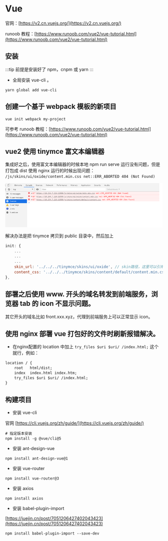 # Vue

官网：[https://v2.cn.vuejs.org/](https://v2.cn.vuejs.org/)

runoob 教程：[https://www.runoob.com/vue2/vue-tutorial.html](https://www.runoob.com/vue2/vue-tutorial.html)

## 安装

:::tip
前提是安装好了 npm，cnpm 或 yarn
:::

- 全局安装 vue-cli 。

```shell
yarn global add vue-cli
```

## 创建一个基于 webpack 模板的新项目

```shell
vue init webpack my-project
```

可参考 runoob 教程：[https://www.runoob.com/vue2/vue-tutorial.html](https://www.runoob.com/vue2/vue-tutorial.html)

## vue2 使用 tinymce 富文本编辑器

集成好之后，使用富文本编辑器的时候本地 npm run serve 运行没有问题，但是打包成 dist 使用 nginx 运行的时候出现问题：
`/js/skins/ui/oxide/content.min.css net::ERR_ABORTED 404 (Not Found)`

![](./images/vue/image-1.png)

解决办法是把 tinymce 拷贝到 public 目录中，然后加上

```js
init: {
    ...
    ...
    ...
    skin_url: '../../../tinymce/skins/ui/oxide', // skin路径，这里可以引用到 public 中的，虽然我也没有写前缀，疑惑,不过解决了打包部署后访问不到 css 文件的问题。
    content_css: '../../../tinymce/skins/content/default/content.min.css',
},
```

## 部署之后使用 www. 开头的域名转发到前端服务，浏览器 tab 的 icon 不显示问题。

其它开头的域名比如 front.xxx.xyz，代理到前端服务上可以正常显示 icon。

## 使用 nginx 部署 vue 打包好的文件时刷新报错解决。

- 在nginx配置的 location 中加上 `try_files $uri $uri/ /index.html;` 这个就行，例如：

```shell
location / {
    root   html/dist;
    index  index.html index.htm;
    try_files $uri $uri/ /index.html;
}
```

## 构建项目

- 安装 vue-cli

官网 [https://cli.vuejs.org/zh/guide/](https://cli.vuejs.org/zh/guide/)

```shell
# 指定版本安装
npm install -g @vue/cli@5
```

- 安装 ant-design-vue

```shell
npm install ant-design-vue@1
```

- 安装 vue-router

```shell
npm install vue-router@3
```

- 安装 axios

```shell
npm install axios
```

- 安装 babel-plugin-import

[https://juejin.cn/post/7051206427402043423](https://juejin.cn/post/7051206427402043423)

```shell
npm install babel-plugin-import --save-dev
```